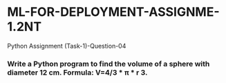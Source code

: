 # ML-FOR-DEPLOYMENT-ASSIGNME-1.2NT
Python Assignment (Task-1)-Question-04


### Write a Python program to find the volume of a sphere with diameter 12 cm. Formula: V=4/3 * π * r 3.
